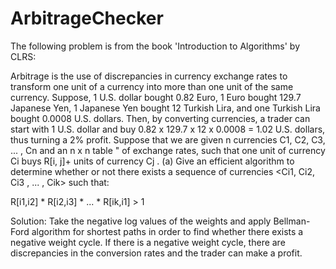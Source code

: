 # ArbitrageChecker
The following problem is from the book 'Introduction to Algorithms' by CLRS:


Arbitrage is the use of discrepancies in currency exchange rates to transform one unit of a currency
into more than one unit of the same currency. Suppose, 1
U.S. dollar bought 0.82 Euro,
1 Euro
bought
129.7 Japanese Yen,
1 Japanese Yen bought
12 Turkish Lira, and one Turkish Lira bought
0.0008 U.S. dollars.
Then, by converting currencies, a trader can start with 1
U.S. dollar and buy 0.82 x 129.7 x 12 x 0.0008
= 1.02 U.S. dollars, thus turning a 2% profit. Suppose that we are given n currencies C1, C2, C3, ... , Cn
and an n x n table " of exchange rates, such that one unit of currency Ci buys R[i, j]+
units of currency Cj .
(a) Give an efficient algorithm to determine whether or not there exists a sequence of
currencies <Ci1, Ci2, Ci3 , ... , Cik> such that:

R[i1,i2] * R[i2,i3] * ... * R[ik,i1] > 1

Solution: Take the negative log values of the weights and apply Bellman-Ford algorithm for shortest paths in order to find whether there exists a
negative weight cycle. If there is a negative weight cycle, there are discrepancies in the conversion rates and the trader can make a profit.
